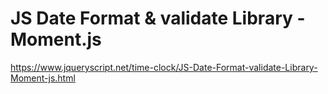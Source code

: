 # JS Date Format & validate Library - Moment.js

https://www.jqueryscript.net/time-clock/JS-Date-Format-validate-Library-Moment-js.html
